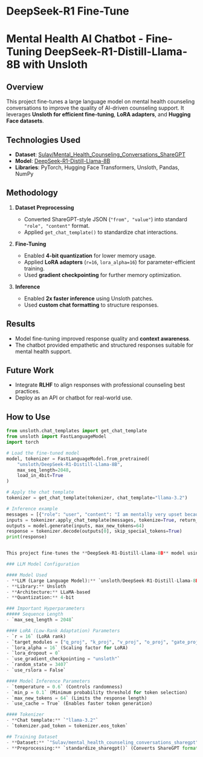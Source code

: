 # DeepSeek-R1 Fine-Tune
# Mental Health AI Chatbot - Fine-Tuning DeepSeek-R1-Distill-Llama-8B with Unsloth

## Overview
This project fine-tunes a large language model on mental health counseling conversations to improve the quality of AI-driven counseling support. It leverages **Unsloth for efficient fine-tuning**, **LoRA adapters**, and **Hugging Face datasets**.

## Technologies Used
- **Dataset**: [Sulav/Mental_Health_Counseling_Conversations_ShareGPT](https://huggingface.co/datasets/Sulav/mental_health_counseling_conversations_sharegpt)
- **Model**: [DeepSeek-R1-Distill-Llama-8B](https://huggingface.co/unsloth/DeepSeek-R1-Distill-Llama-8B)
- **Libraries**: PyTorch, Hugging Face Transformers, Unsloth, Pandas, NumPy

## Methodology
1. **Dataset Preprocessing**
   - Converted ShareGPT-style JSON (`"from", "value"`) into standard `"role", "content"` format.
   - Applied `get_chat_template()` to standardize chat interactions.

2. **Fine-Tuning**
   - Enabled **4-bit quantization** for lower memory usage.
   - Applied **LoRA adapters** (`r=16`, `lora_alpha=16`) for parameter-efficient training.
   - Used **gradient checkpointing** for further memory optimization.

3. **Inference**
   - Enabled **2x faster inference** using Unsloth patches.
   - Used **custom chat formatting** to structure responses.

## Results
- Model fine-tuning improved response quality and **context awareness**.
- The chatbot provided empathetic and structured responses suitable for mental health support.

## Future Work
- Integrate **RLHF** to align responses with professional counseling best practices.
- Deploy as an API or chatbot for real-world use.

## How to Use
```python
from unsloth.chat_templates import get_chat_template
from unsloth import FastLanguageModel
import torch

# Load the fine-tuned model
model, tokenizer = FastLanguageModel.from_pretrained(
    "unsloth/DeepSeek-R1-Distill-Llama-8B",
    max_seq_length=2048,
    load_in_4bit=True
)

# Apply the chat template
tokenizer = get_chat_template(tokenizer, chat_template="llama-3.2")

# Inference example
messages = [{"role": "user", "content": "I am mentally very upset because I failed my job interview today"}]
inputs = tokenizer.apply_chat_template(messages, tokenize=True, return_tensors="pt").to("cuda")
outputs = model.generate(inputs, max_new_tokens=64)
response = tokenizer.decode(outputs[0], skip_special_tokens=True)
print(response)


This project fine-tunes the **DeepSeek-R1-Distill-Llama-8B** model using the **Unsloth** library. The model is optimized with **LoRA (Low-Rank Adaptation)** for efficient training, leveraging 4-bit quantization to balance performance and memory usage. 

### LLM Model Configuration

#### Model Used
- **LLM (Large Language Model):** `unsloth/DeepSeek-R1-Distill-Llama-8B`
- **Library:** Unsloth
- **Architecture:** LLaMA-based
- **Quantization:** 4-bit

### Important Hyperparameters
##### Sequence Length
- `max_seq_length = 2048`

#### LoRA (Low-Rank Adaptation) Parameters
- `r = 16` (LoRA rank)
- `target_modules = ["q_proj", "k_proj", "v_proj", "o_proj", "gate_proj", "up_proj", "down_proj"]` (Layers modified)
- `lora_alpha = 16` (Scaling factor for LoRA)
- `lora_dropout = 0`
- `use_gradient_checkpointing = "unsloth"`
- `random_state = 3407`
- `use_rslora = False`

#### Model Inference Parameters
- `temperature = 0.6` (Controls randomness)
- `min_p = 0.1` (Minimum probability threshold for token selection)
- `max_new_tokens = 64` (Limits the response length)
- `use_cache = True` (Enables faster token generation)

#### Tokenizer
- **Chat template:** `"llama-3.2"`
- `tokenizer.pad_token = tokenizer.eos_token`

## Training Dataset
- **Dataset:** `"Sulav/mental_health_counseling_conversations_sharegpt"`
- **Preprocessing:** `standardize_sharegpt()` (Converts ShareGPT format to Hugging Face format)

